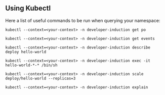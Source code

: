 ## Using Kubectl

Here a list of useful commands to be run when querying your namespace:

`kubectl --context=<your-context> -n developer-induction get po`

`kubectl --context=<your-context> -n developer-induction get events`

`kubectl --context=<your-context> -n developer-induction describe deploy hello-world`

`kubectl --context=<your-context> -n developer-induction exec -it hello-world-*-* /bin/sh`

`kubectl --context=<your-context> -n developer-induction scale deploy/hello-world --replicas=3`

`kubectl --context=<your-context> -n developer-induction explain`
